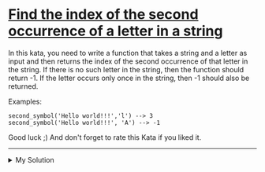 # [Find the index of the second occurrence of a letter in a string](https://www.codewars.com/kata/63f96036b15a210058300ca9)

In this kata, you need to write a function that takes a string and a letter as input and then returns the index of the
second occurrence of that letter in the string. If there is no such letter in the string, then the function should
return -1. If the letter occurs only once in the string, then -1 should also be returned.

Examples:

    second_symbol('Hello world!!!','l') --> 3
    second_symbol('Hello world!!!', 'A') --> -1

Good luck ;) And don't forget to rate this Kata if you liked it.

---

<details><summary>My Solution</summary>

```js
function secondSymbol(s, symbol) {
  return s.indexOf(symbol, s.indexOf(symbol) + 1);
}
```

</details>
